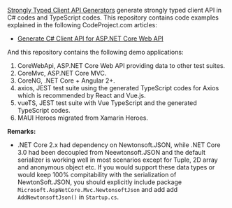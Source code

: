 [Strongly Typed Client API Generators](https://github.com/zijianhuang/webapiclientgen) generate strongly typed client API in C# codes and TypeScript codes. This repository contains code examples explained in the following CodeProject.com articles:

* [Generate C# Client API for ASP.NET Core Web API](https://www.codeproject.com/Articles/1243908/Generate-Csharp-Client-API-for-ASP-NET-Core-Web-AP)


And this repository contains the following demo applications:
1. CoreWebApi, ASP.NET Core Web API providing data to other test suites.
1. CoreMvc, ASP.NET Core MVC.
1. CoreNG, .NET Core + Angular 2+.
1. axios, JEST test suite using the generated TypeScript codes for Axios which is recommended by React and Vue.js.
1. vueTS, JEST test suite with Vue TypeScript and the generated TypeScript codes.
1. MAUI Heroes migrated from Xamarin Heroes.


**Remarks:** 

* .NET Core 2.x had dependency on Newtonsoft.JSON, while .NET Core 3.0 had been decoupled from Neewtonsoft.JSON and the default serializer is working well in most scenarios except for Tuple, 2D array and anonymous object etc. If you would support these data types or would keep 100% compitability with the serialization of NewtonSoft.JSON, you should explicitly include package `Microsoft.AspNetCore.Mvc.NewtonsoftJson` and add add `AddNewtonsoftJson()` in `Startup.cs`.